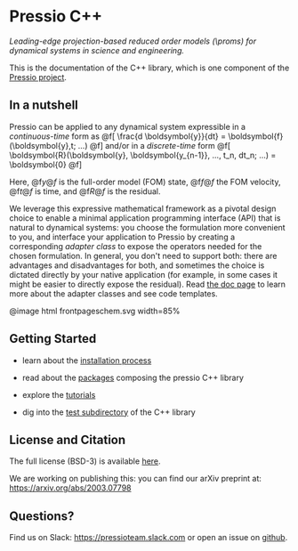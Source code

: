 # Pressio C++

*Leading-edge projection-based reduced order models (\proms) for
dynamical systems in science and engineering.*

This is the documentation of the C++ library,
which is one component of the [Pressio project](https://pressio.github.io/).

## In a nutshell

Pressio can be applied to any dynamical system expressible in
a *continuous-time* form as
@f[
\frac{d \boldsymbol{y}}{dt} =
\boldsymbol{f}(\boldsymbol{y},t; ...)
@f]
and/or in a *discrete-time* form
@f[
\boldsymbol{R}(\boldsymbol{y}, \boldsymbol{y_{n-1}}, ..., t_n, dt_n; ...) = \boldsymbol{0}
@f]

Here, @f$y@f$ is the full-order model (FOM) state,
@f$f@f$ the FOM velocity, @f$t@f$ is time, and @f$R@f$ is the residual.

We leverage this expressive mathematical framework as a pivotal
design choice to enable a minimal application programming interface (API)
that is natural to dynamical systems: you choose the formulation
more convenient to you, and interface your application to
Pressio by creating a corresponding *adapter class* to expose
the operators needed for the chosen formulation.
In general, you don't need to support both: there are advantages and disadvantages for both,
and sometimes the choice is dictated directly by your native application (for example,
in some cases it might be easier to directly expose the residual).
Read [the doc page](./md_pages_coreconcepts_adapter_api.html)
to learn more about the adapter classes and see code templates.

@image html frontpageschem.svg width=85%


## Getting Started

* learn about the [installation process](./md_pages_getstarted_build_and_install.html)

* read about the [packages](./md_pages_getstarted_packages.html) composing the pressio C++ library

* explore the [tutorials](./md_pages_tutorials.html)

* dig into the [test subdirectory](https://github.com/Pressio/pressio/tree/master/tests/rom/burgers1d) of the C++ library


<!-- ## What if your types are not natively supported in pressio? -->

<!-- Check if your types are supported by lookig at the -->
<!-- [dependencies](md_pages_getstarted_build_and_install.html): if they are -->
<!-- listed there, most likely you are good to go, and you don't need to provide extra information to pressio. -->

<!-- Not supported? You can file an [issue](https://github.com/Pressio/pressio/issues) -->
<!-- to request it and wait on it, or can proceed -->
<!-- as in [tutorialsB](./md_pages_tutorials_tutorial1udops.html). Or do both! -->


## License and Citation
The full license (BSD-3) is available [here](https://pressio.github.io/various/license/).

We are working on publishing this: you can find our arXiv preprint at: https://arxiv.org/abs/2003.07798

## Questions?
Find us on Slack: https://pressioteam.slack.com or
open an issue on [github](https://github.com/Pressio/pressio).


<!--
@m_class{m-note m-success}

Pressio is an open-source project aimed at enabling leading-edge projection-based
reduced order models (\proms) for dynamical systems in science and engineering.

## Motivation
Projection-based model reduction refers to a class of surrogate models
that reduce the number of degrees
of freedom in the full-order model (FOM) through a projection process.
This projection step applied to the governing equations often enables one
to make stronger performance guarantees
(e.g., of structure preservation, of accuracy via adaptivity) than other
surrogates like data-fits and perform more accurate *a posteriori*
error analysis (e.g., via *a posteriori* error bounds or error models).

Despite these benefits, the practical challenges of
implementing model-reduction techniques in large-scale codes often
precludes their adoption in practice; this occurs because standard implementations
require modifying low-level operations and solvers for each simulation code of interest.
This implementation strategy is not practical or sustainable
in many modern settings, because industrial simulation codes often evolve rapidly,
institutions may employ dozens of simulation codes for different analyses,
and commercial codes typically do not expose the required low-level
operators and solvers.


@m_class{m-note m-success}

Pressio aims to mitigate the implementation burden of projection-based model
reduction in large-scale applications without compromising performance.


## Main steps of pROMs
Projection-based model reduction can be broken into three main steps,
namely data collection, basis creation, and ROM deployment.

- data collection: \todo (all)

- compute basis: \todo (all)

- create/run the ROM: \todo (all)


@m_class{m-block m-warning}

@par
pressioproj currently contains capabilities to perform the last step.
\todo Say that we have plans for the other steps too.
Maybe at some point we will provide tools to run the samples,
but for now that is not a huge priority. we can develop something
later on to aid this step. For example interfacing with efficient
POD libraries, providing tools for specific mesh formats (exodus).
 -->

<!--
## The Pressio framework
\pressioproj is a computational *framework*, comprising a (growing) collection of repositories :

* [pressio](https://github.com/Pressio/pressio): &emsp;&ensp;&emsp;&emsp;&ensp;core C++ library based on generic programming;

<!-- to support applications with arbitrary data types; -->
<!-- [pressio4py](https://github.com/Pressio/pressio4py): &emsp;&emsp;&nbsp;&nbsp;Python bindings for the core Pressio C++ functionalities; -->
<!-- [pressio-builder](https://github.com/Pressio/pressio-builder): &nbsp;&nbsp;&nbsp;auxiliary bash scripts for building/testing; -->
<!-- [pressio-tutorials](https://github.com/Pressio/pressio-tutorials): &nbsp;tutorials explaining how to use `pressio` and its functionalities.

## Where to go from here
If you are new and want to learn more, start from the [userguide](./md_pages_get_started.html)
and see how to install and use pressio, or you can jump directly
to the [tutorials](./md_pages_tutorials.html)
and/or [examples](md_pages_examples.html) -->
